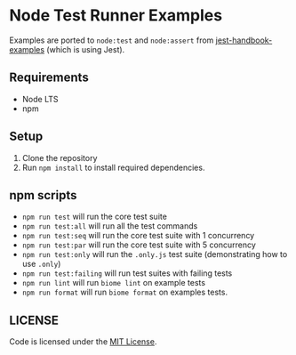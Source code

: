# Node Test Runner Examples

Examples are ported to `node:test` and `node:assert` from [jest-handbook-examples](https://github.com/HugoDF/jest-handbook-examples) (which is using Jest).

## Requirements

- Node LTS
- npm

## Setup

1. Clone the repository
2. Run `npm install` to install required dependencies.

## npm scripts

- `npm run test` will run the core test suite
- `npm run test:all` will run all the test commands
- `npm run test:seq` will run the core test suite with 1 concurrency
- `npm run test:par` will run the core test suite with 5 concurrency
- `npm run test:only` will run the `.only.js` test suite (demonstrating how to use `.only`)
- `npm run test:failing` will run test suites with failing tests
- `npm run lint` will run `biome lint` on example tests
- `npm run format` will run `biome format` on examples tests.

## LICENSE

Code is licensed under the [MIT License](./LICENSE).
